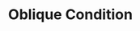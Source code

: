 ---
title: "Oblique Condition"

categories: ['']

tags: ['Oblique', 'Condition']

arabic: ['شرط مائل']

publishers: ['معجم مصطلحات التعلم الآلي والتعلم العميق وعلم البيانات']

types: "word"

slug: ""
---